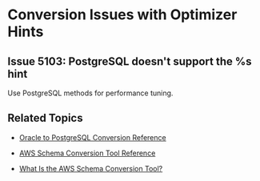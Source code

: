 # Conversion Issues with Optimizer Hints<a name="sct-reference-Oracle-PostgreSQL-OptimizerHints"></a>

## Issue 5103: PostgreSQL doesn't support the %s hint<a name="sct-reference-5103"></a>

Use PostgreSQL methods for performance tuning\.

## Related Topics<a name="sct-reference-Oracle-PostgreSQL-OptimizerHints-related"></a>

+  [Oracle to PostgreSQL Conversion Reference](sct-reference-Oracle-PostgreSQL.md) 

+  [AWS Schema Conversion Tool Reference](CHAP_SchemaConversionTool.Reference.md) 

+  [What Is the AWS Schema Conversion Tool?](Welcome.md) 